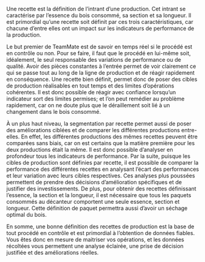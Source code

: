 Une recette est la définition de l’intrant d’une production. Cet intrant se caractérise par l’essence du bois consommé, sa section et sa longueur. Il est primordial qu’une recette soit définit par ces trois caractéristiques, car chacune d’entre elles ont un impact sur les indicateurs de performance de la production.

Le but premier de TeamMate est de savoir en temps réel si le procédé est en contrôle ou non. Pour se faire, il faut que le procédé en lui-même soit, idéalement, le seul responsable des variations de performance ou de qualité. Avoir des pièces constantes à l’entrée permet de voir clairement ce qui se passe tout au long de la ligne de production et de réagir rapidement en conséquence. Une recette bien définit, permet donc de poser des cibles de production réalisables en tout temps et des limites d’opérations cohérentes. Il est donc possible de réagir avec confiance lorsqu’un indicateur sort des limites permises; et l’on peut remédier au problème rapidement, car on ne doute plus que le déraillement soit lié à un changement dans le bois consommé. 

À un plus haut niveau, la segmentation par recette permet aussi de poser des améliorations ciblées et de comparer les différentes productions entre-elles. En effet, les différentes productions des mêmes recettes peuvent être comparées sans biais, car on est certains que la matière première pour les deux productions était la même. Il est donc possible d’analyser en profondeur tous les indicateurs de performance. Par la suite, puisque les cibles de production sont définies par recette, il est possible de comparer la performance des différentes recettes en analysant l’écart des performances et leur variation avec leurs cibles respectives. Ces analyses plus poussées permettent de prendre des décisions d’amélioration spécifiques et de justifier des investissements.
De plus, pour obtenir des recettes définissant l’essence, la section et la longueur, il est nécessaire que tous les paquets consommés au décanteur comportent une seule essence, section et longueur. Cette définition de paquet permettra aussi d’avoir un séchage optimal du bois.

En somme, une bonne définition des recettes de production est la base de tout procédé en contrôle et est primordial à l’obtention de données fiables. Vous êtes donc en mesure de maitriser vos opérations, et les données récoltées vous permettent une analyse éclairée, une prise de décision justifiée et des améliorations réelles. 
